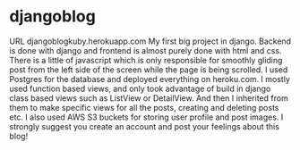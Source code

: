 # djangoblog
URL djangoblogkuby.herokuapp.com
My first big project in django. Backend is done with django and frontend is almost purely done with html and css. There is a little of javascript which is only responsible for smoothly gliding post from the left side of the screen while the page is being scrolled. I used Postgres for the database and deployed everything on heroku.com. I mostly used function based views, and only took advantage of build in django class based views such as ListView or DetailView. And then I inherited from them to make specific views for all the posts, creating and deleting posts etc. I also used AWS S3 buckets for storing user profile and post images. I strongly suggest you create an account and post your feelings about this blog!
